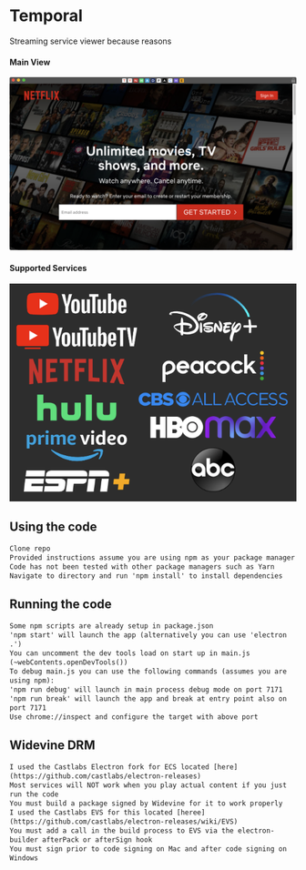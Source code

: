 # Temporal
 Streaming service viewer because reasons

#### Main View
<img src="/res/screenshots/main.png" width="600"/>

#### Supported Services
<img src="/res/screenshots/services.png" width="600"/>

## Using the code
    Clone repo
    Provided instructions assume you are using npm as your package manager
    Code has not been tested with other package managers such as Yarn
    Navigate to directory and run 'npm install' to install dependencies

## Running the code
    Some npm scripts are already setup in package.json
    'npm start' will launch the app (alternatively you can use 'electron .')
    You can uncomment the dev tools load on start up in main.js (~webContents.openDevTools())
    To debug main.js you can use the following commands (assumes you are using npm):
    'npm run debug' will launch in main process debug mode on port 7171
    'npm run break' will launch the app and break at entry point also on port 7171
    Use chrome://inspect and configure the target with above port

## Widevine DRM
    I used the Castlabs Electron fork for ECS located [here](https://github.com/castlabs/electron-releases)
    Most services will NOT work when you play actual content if you just run the code
    You must build a package signed by Widevine for it to work properly
    I used the Castlabs EVS for this located [heree](https://github.com/castlabs/electron-releases/wiki/EVS)
    You must add a call in the build process to EVS via the electron-builder afterPack or afterSign hook
    You must sign prior to code signing on Mac and after code signing on Windows

